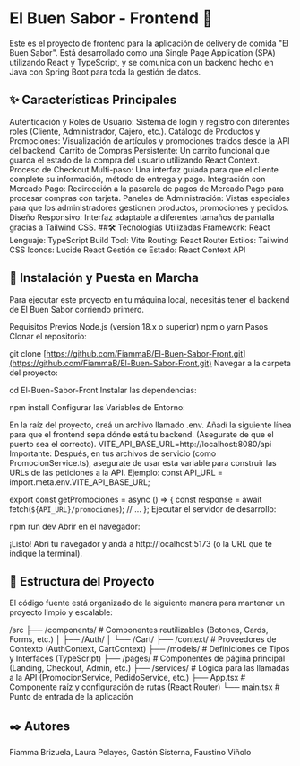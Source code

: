 # El Buen Sabor - Frontend 🍔
Este es el proyecto de frontend para la aplicación de delivery de comida "El Buen Sabor". Está desarrollado como una Single Page Application (SPA) utilizando React y TypeScript, y se comunica con un backend hecho en Java con Spring Boot para toda la gestión de datos.

## ✨ Características Principales
Autenticación y Roles de Usuario: Sistema de login y registro con diferentes roles (Cliente, Administrador, Cajero, etc.).
Catálogo de Productos y Promociones: Visualización de artículos y promociones traídos desde la API del backend.
Carrito de Compras Persistente: Un carrito funcional que guarda el estado de la compra del usuario utilizando React Context.
Proceso de Checkout Multi-paso: Una interfaz guiada para que el cliente complete su información, método de entrega y pago.
Integración con Mercado Pago: Redirección a la pasarela de pagos de Mercado Pago para procesar compras con tarjeta.
Paneles de Administración: Vistas especiales para que los administradores gestionen productos, promociones y pedidos.
Diseño Responsivo: Interfaz adaptable a diferentes tamaños de pantalla gracias a Tailwind CSS.
##🛠️ Tecnologías Utilizadas
Framework: React
Lenguaje: TypeScript
Build Tool: Vite
Routing: React Router
Estilos: Tailwind CSS
Iconos: Lucide React
Gestión de Estado: React Context API
## 🚀 Instalación y Puesta en Marcha
Para ejecutar este proyecto en tu máquina local, necesitás tener el backend de El Buen Sabor corriendo primero.

Requisitos Previos
Node.js (versión 18.x o superior)
npm o yarn
Pasos
Clonar el repositorio:

git clone [https://github.com/FiammaB/El-Buen-Sabor-Front.git](https://github.com/FiammaB/El-Buen-Sabor-Front.git)
Navegar a la carpeta del proyecto:

cd El-Buen-Sabor-Front
Instalar las dependencias:

npm install
Configurar las Variables de Entorno:

En la raíz del proyecto, creá un archivo llamado .env.
Añadí la siguiente línea para que el frontend sepa dónde está tu backend. (Asegurate de que el puerto sea el correcto).
VITE_API_BASE_URL=http://localhost:8080/api
Importante: Después, en tus archivos de servicio (como PromocionService.ts), asegurate de usar esta variable para construir las URLs de las peticiones a la API. Ejemplo:
const API_URL = import.meta.env.VITE_API_BASE_URL;

export const getPromociones = async () => {
    const response = await fetch(`${API_URL}/promociones`);
    // ...
};
Ejecutar el servidor de desarrollo:

npm run dev
Abrir en el navegador:

¡Listo! Abrí tu navegador y andá a http://localhost:5173 (o la URL que te indique la terminal).
## 📁 Estructura del Proyecto
El código fuente está organizado de la siguiente manera para mantener un proyecto limpio y escalable:

/src
├── /components/    # Componentes reutilizables (Botones, Cards, Forms, etc.)
│   ├── /Auth/
│   └── /Cart/
├── /context/       # Proveedores de Contexto (AuthContext, CartContext)
├── /models/        # Definiciones de Tipos y Interfaces (TypeScript)
├── /pages/         # Componentes de página principal (Landing, Checkout, Admin, etc.)
├── /services/      # Lógica para las llamadas a la API (PromocionService, PedidoService, etc.)
├── App.tsx         # Componente raíz y configuración de rutas (React Router)
└── main.tsx        # Punto de entrada de la aplicación
## ✒️ Autores
Fiamma Brizuela, Laura Pelayes, Gastón Sisterna, Faustino Viñolo
